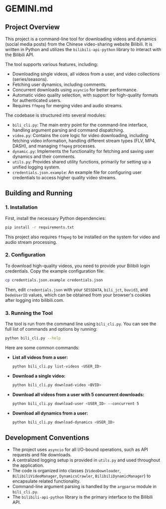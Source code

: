 # GEMINI.md

## Project Overview

This project is a command-line tool for downloading videos and dynamics (social media posts) from the Chinese video-sharing website Bilibili. It is written in Python and utilizes the `bilibili-api-python` library to interact with the Bilibili API.

The tool supports various features, including:
- Downloading single videos, all videos from a user, and video collections (series/seasons).
- Fetching user dynamics, including comments.
- Concurrent downloads using `asyncio` for better performance.
- Automatic video quality selection, with support for high-quality formats for authenticated users.
- Requires `ffmpeg` for merging video and audio streams.

The codebase is structured into several modules:
- `bili_cli.py`: The main entry point for the command-line interface, handling argument parsing and command dispatching.
- `video.py`: Contains the core logic for video downloading, including fetching video information, handling different stream types (FLV, MP4, DASH), and managing `ffmpeg` processes.
- `dynamic.py`: Implements the functionality for fetching and saving user dynamics and their comments.
- `utils.py`: Provides shared utility functions, primarily for setting up a unified logging system.
- `credentials.json.example`: An example file for configuring user credentials to access higher quality video streams.

## Building and Running

### 1. Installation

First, install the necessary Python dependencies:

```bash
pip install -r requirements.txt
```

This project also requires `ffmpeg` to be installed on the system for video and audio stream processing.

### 2. Configuration

To download high-quality videos, you need to provide your Bilibili login credentials. Copy the example configuration file:

```bash
cp credentials.json.example credentials.json
```

Then, edit `credentials.json` with your `SESSDATA`, `bili_jct`, `buvid3`, and `DedeUserID` values, which can be obtained from your browser's cookies after logging into bilibili.com.

### 3. Running the Tool

The tool is run from the command line using `bili_cli.py`. You can see the full list of commands and options by running:

```bash
python bili_cli.py --help
```

Here are some common commands:

- **List all videos from a user:**
  ```bash
  python bili_cli.py list-videos <USER_ID>
  ```

- **Download a single video:**
  ```bash
  python bili_cli.py download-video <BVID>
  ```

- **Download all videos from a user with 5 concurrent downloads:**
  ```bash
  python bili_cli.py download-user <USER_ID> --concurrent 5
  ```

- **Download all dynamics from a user:**
  ```bash
  python bili_cli.py download-dynamics <USER_ID>
  ```

## Development Conventions

- The project uses `asyncio` for all I/O-bound operations, such as API requests and file downloads.
- A centralized logging setup is provided in `utils.py` and used throughout the application.
- The code is organized into classes (`VideoDownloader`, `BilibiliVideoManager`, `DynamicsCrawler`, `BilibiliDynamicManager`) to encapsulate related functionality.
- Command-line argument parsing is handled by the `argparse` module in `bili_cli.py`.
- The `bilibili-api-python` library is the primary interface to the Bilibili API.

